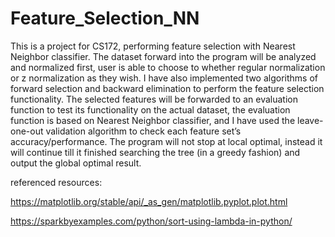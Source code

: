 # Feature_Selection_NN

This is a project for CS172, performing feature selection with Nearest Neighbor classifier. The dataset forward into the program will be analyzed and normalized first, user is able to choose to whether regular normalization or z normalization as they wish. I have also implemented two algorithms of forward selection and backward elimination to perform the feature selection functionality. The selected features will be forwarded to an evaluation function to test its functionality on the actual dataset, the evaluation function is based on Nearest Neighbor classifier, and I have used the leave-one-out validation algorithm to check each feature set’s accuracy/performance. The program will not stop at local optimal, instead it will continue till it finished searching the tree (in a greedy fashion) and output the global optimal result.

referenced resources:

https://matplotlib.org/stable/api/_as_gen/matplotlib.pyplot.plot.html

https://sparkbyexamples.com/python/sort-using-lambda-in-python/